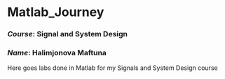 # Matlab_Journey

### *Course*: Signal and System Design 
### *Name*: Halimjonova Maftuna


Here goes labs done in Matlab for my Signals and System Design course
